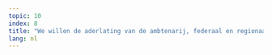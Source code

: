```yaml
---
topic: 10
index: 8
title: "We willen de aderlating van de ambtenarij, federaal en regionaal, stoppen en het statuut voor de ambtenaren behouden."
lang: nl
---
```


